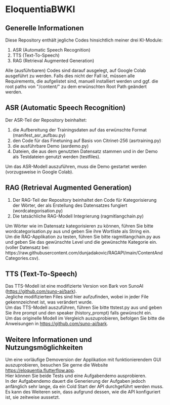 # EloquentiaBWKI
## Generelle Informationen
Diese Repository enthält jegliche Codes hinsichtlich meiner drei KI-Module: 
<ol>
<li>ASR (Automatic Speech Recognition)</li>
<li>TTS (Text-To-Speech)</li>
<li> RAG (Retrieval Augmented Generation)</li>
</ol>
Alle (ausführbaren) Codes sind darauf ausgelegt, auf Google Colab ausgeführt zu werden. Falls dies nicht der Fall ist, müssen alle Requirements, die aufgelistet sind, manuell installiert werden und ggf. die root paths von "/content/" zu dem erwünschten Root Path geändert werden. 

## ASR (Automatic Speech Recognition)
Der ASR-Teil der Repository beinhaltet: 
<ol>
<li>die Aufbereitung der Trainingsdaten auf das erwünschte Format (manifest_asr_aufbau.py) </li>
<li>den Code für das Finetuning auf Basis von Citrinet-256 (asrtraining.py) </li>
<li>die ausführbare Demo (asrdemo.py) </li>
<li>Dateien, die aus dem genutzten Datensatz stammen und in der Demo als Testdateien genutzt werden (testfiles). </li>
</ol>
Um das ASR-Modell auszuführen, muss die Demo gestartet werden (vorzugsweise in Google Colab). <br/>

## RAG (Retrieval Augmented Generation)
<ol>
<li>Der RAG-Teil der Repository beinhaltet den Code für Kategorisierung der Wörter, der als Erstellung des Datensatzes fungiert (wordcategorisation.py) </li>
<li>Die tatsächliche RAG-Modell Integrierung (ragmitlangchain.py)</li>
</ol>
Um Wörter wie im Datensatz kategorisieren zu können, führen Sie bitte wordcategorisation.py aus und geben Sie ihre Wortliste als String ein. <br/>
Um die RAG-Applikation zu testen, führen Sie bitte ragmitlangchain.py aus und geben Sie das gewünschte Level und die gewünschte Kategorie ein. <br/>
(voller Datensatz bei: https://raw.githubusercontent.com/dunjadakovic/RAGAPI/main/ContentAndCategories.csv). <br/>


## TTS (Text-To-Speech)
Das TTS-Modell ist eine modifizierte Version von Bark von SunoAI (https://github.com/suno-ai/bark). <br/>
Jegliche modifizierten Files sind hier aufzufinden, wobei in jeder File gekennzeichnet ist, was verändert wurde.<br/>
Um das TTS-Modell auszuführen, führen Sie bitte ttstest.py aus und geben Sie ihre prompt und den speaker (history_prompt) falls gewünscht ein. <br/>
Um das originelle Modell im Vergleich auszuprobieren, befolgen Sie bitte die Anweisungen in https://github.com/suno-ai/bark. <br/>

## Weitere Informationen und Nutzungsmöglichkeiten 
Um eine vorläufige Demoversion der Applikation mit funktionierendem GUI auszuprobieren, besuchen Sie gerne die Website https://eloquentia.flutterflow.app. <br/>
Hier können Sie beide Tests und eine Aufgabendemo ausprobieren.<br/> 
In der Aufgabendemo dauert die Generierung der Aufgaben jedoch anfänglich sehr lange, da ein Cold Start der API durchgeführt werden muss. <br/>
Es kann des Weiteren sein, dass aufgrund dessen, wie die API konfiguriert ist, sie zeitweise aussetzt. 
